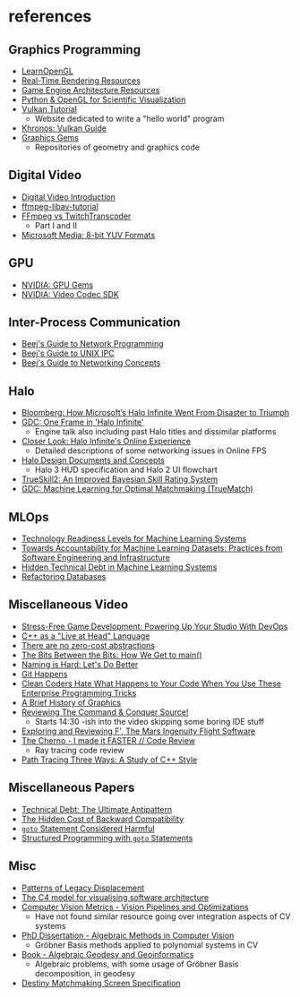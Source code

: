 # references

## Graphics Programming

 - [LearnOpenGL](https://learnopengl.com/)
 - [Real-Time Rendering Resources](https://www.realtimerendering.com/)
 - [Game Engine Architecture Resources](https://www.gameenginebook.com/coursemat.html)
 - [Python & OpenGL for Scientific Visualization](https://www.labri.fr/perso/nrougier/python-opengl/)
 - [Vulkan Tutorial](https://vulkan-tutorial.com/)
    - Website dedicated to write a "hello world" program
 - [Khronos: Vulkan Guide](https://github.com/KhronosGroup/Vulkan-Guide)
 - [Graphics Gems](https://www.realtimerendering.com/resources/GraphicsGems/)
    - Repositories of geometry and graphics code

## Digital Video

 - [Digital Video Introduction](https://github.com/leandromoreira/digital_video_introduction)
 - [ffmpeg-libav-tutorial](https://github.com/leandromoreira/ffmpeg-libav-tutorial)
 - [FFmpeg vs TwitchTranscoder](https://blog.twitch.tv/sv-se/2017/10/10/live-video-transmuxing-transcoding-f-fmpeg-vs-twitch-transcoder-part-i-489c1c125f28/)
    - Part I and II
 - [Microsoft Media: 8-bit YUV Formats](https://docs.microsoft.com/en-us/windows/win32/medfound/recommended-8-bit-yuv-formats-for-video-rendering)

## GPU

 - [NVIDIA: GPU Gems](https://developer.nvidia.com/gpugems/gpugems/contributors)
 - [NVIDIA: Video Codec SDK](https://developer.nvidia.com/nvidia-video-codec-sdk)

## Inter-Process Communication

 - [Beej's Guide to Network Programming](https://beej.us/guide/bgnet/)
 - [Beej's Guide to UNIX IPC](https://beej.us/guide/bgipc/)
 - [Beej's Guide to Networking Concepts](https://beej.us/guide/bgnet0/)

## Halo

 - [Bloomberg: How Microsoft’s Halo Infinite Went From Disaster to Triumph](https://www.bloomberg.com/news/articles/2021-12-08/how-microsoft-s-halo-infinite-went-from-disaster-to-triumph)
 - [GDC: One Frame in 'Halo Infinite'](https://www.youtube.com/watch?v=IUiNUky-ibM)
    - Engine talk also including past Halo titles and dissimilar platforms
 - [Closer Look: Halo Infinite's Online Experience](https://www.halowaypoint.com/news/closer-look-halo-infinite-online-experience)
    - Detailed descriptions of some networking issues in Online FPS
 - [Halo Design Documents and Concepts](http://www.cand.land/halodocs)
    - Halo 3 HUD specification and Halo 2 UI flowchart
 - [TrueSkill2: An Improved Bayesian Skill Rating System](https://www.microsoft.com/en-us/research/publication/trueskill-2-improved-bayesian-skill-rating-system/)
 - [GDC: Machine Learning for Optimal Matchmaking (TrueMatch)](https://www.youtube.com/watch?v=Q8BX0nXfPjY)
 
## MLOps

 - [Technology Readiness Levels for Machine Learning Systems](https://arxiv.org/abs/2101.03989.pdf)
 - [Towards Accountability for Machine Learning Datasets: Practices from Software Engineering and Infrastructure](https://arxiv.org/pdf/2010.13561.pdf)
 - [Hidden Technical Debt in Machine Learning Systems](https://proceedings.neurips.cc/paper/2015/file/86df7dcfd896fcaf2674f757a2463eba-Paper.pdf)
 - [Refactoring Databases](https://databaserefactoring.com/)

## Miscellaneous Video

 - [Stress-Free Game Development: Powering Up Your Studio With DevOps](https://www.youtube.com/watch?v=t9HRzE7_2Xc)
 - [C++ as a "Live at Head" Language](https://www.youtube.com/watch?v=tISy7EJQPzI)
 - [There are no zero-cost abstractions](https://www.youtube.com/watch?v=rHIkrotSwcc)
 - [The Bits Between the Bits: How We Get to main()](https://www.youtube.com/watch?v=dOfucXtyEsU)
 - [Naming is Hard: Let's Do Better](https://www.youtube.com/watch?v=MBRoCdtZOYg)
 - [Git Happens](https://www.youtube.com/watch?v=Dv8I_kfrFWw)
 - [Clean Coders Hate What Happens to Your Code When You Use These Enterprise Programming Tricks](https://www.youtube.com/watch?v=FyCYva9DhsI)
 - [A Brief History of Graphics](https://www.youtube.com/watch?v=QyjyWUrHsFc)
 - [Reviewing The Command & Conquer Source!](https://youtu.be/Oee7gje-XRc?t=970)
    - Starts 14:30 -ish into the video skipping some boring IDE stuff
 - [Exploring and Reviewing F', The Mars Ingenuity Flight Software](https://www.youtube.com/watch?v=RbhufLudVsI)
 - [The Cherno - I made it FASTER // Code Review](https://www.youtube.com/watch?v=mOSirVeP5lo)
    - Ray tracing code review
 - [Path Tracing Three Ways: A Study of C++ Style](https://www.youtube.com/watch?v=HG6c4Kwbv4I)

## Miscellaneous Papers

 - [Technical Debt: The Ultimate Antipattern](https://web.archive.org/web/20170829222901id_/http://conferences.computer.org/mtd/2014/papers/6791a008.pdf)
 - [The Hidden Cost of Backward Compatibility](https://www.diva-portal.org/smash/get/diva2:1485431/FULLTEXT01.pdf)
 - [`goto` Statement Considered Harmful](https://dl.acm.org/doi/pdf/10.1145/362929.362947)
 - [Structured Programming with `goto` Statements](https://dl.acm.org/doi/pdf/10.1145/356635.356640)

## Misc

 - [Patterns of Legacy Displacement](https://martinfowler.com/articles/patterns-legacy-displacement/)
 - [The C4 model for visualising software architecture](https://c4model.com/)
 - [Computer Vision Metrics - Vision Pipelines and Optimizations](https://link.springer.com/chapter/10.1007/978-1-4302-5930-5_8)
    - Have not found similar resource going over integration aspects of CV systems
 - [PhD Dissertation - Algebraic Methods in Computer Vision](https://cmp.felk.cvut.cz/~kukelova/webthesis/docs/Kukelova-phd-2013.pdf)
    - Gröbner Basis methods applied to polynomial systems in CV
 - [Book - Algebraic Geodesy and Geoinformatics](https://link.springer.com/book/10.1007/978-3-642-12124-1)
    - Algebraic problems, with some usage of Gröbner Basis decomposition, in geodesy
 - [Destiny Matchmaking Screen Specification](https://david-candland.squarespace.com/matchmakingspec)
